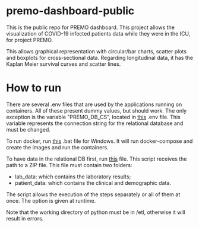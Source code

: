 # premo-dashboard-public

This is the public repo for PREMO dashboard.
This project allows the visualization of COVID-19 infected patients data while they were in the ICU, for project PREMO.

This allows graphical representation with circular/bar charts, scatter plots and boxplots for cross-sectional data. Regarding longitudinal data, it has the Kaplan Meier survival curves and scatter lines.


# How to run
 There are several .env files that are used by the applications running on containers. All of these present dummy values, but should work. The only exception is the variable "PREMO_DB_CS", located in [this](/Logic/Api/.env) .env file. This variable represents the connection string for the relational database and must be changed. 

To run docker, run [this](/docker/docker-up.bat) .bat file for Windows. It will run docker-compose and create the images and run the containers.

To have data in the relational DB first, run [this](/Logic/etl/src/main.py) file. This script receives the path to a ZIP file. This file must contain two folders:

* lab_data: which contains the laboratory results;
* patient_data: which contains the clinical and demographic data.

The script allows the execution of the steps separately or all of them at once. The option is given at runtime.

Note that the working directory of python must be in /etl, otherwise it will result in errors.

